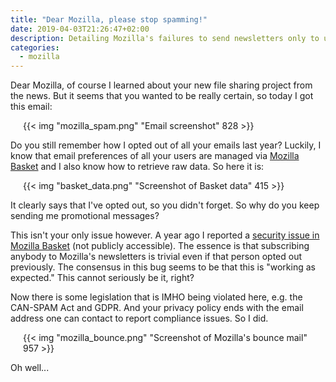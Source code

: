 ```yaml
---
title: "Dear Mozilla, please stop spamming!"
date: 2019-04-03T21:26:47+02:00
description: Detailing Mozilla's failures to send newsletters only to users who actually opted in.
categories:
  - mozilla
---
```


Dear Mozilla, of course I learned about your new file sharing project from the news. But it seems that you wanted to be really certain, so today I got this email:

<p style="margin-left: 20px; margin-right: 20px;">{{< img "mozilla_spam.png" "Email screenshot" 828 >}}</p>

Do you still remember how I opted out of all your emails last year? Luckily, I know that email preferences of all your users are managed via [Mozilla Basket](https://basket.readthedocs.io/) and I also know how to retrieve raw data. So here it is:

<p style="margin-left: 20px; margin-right: 20px;">{{< img "basket_data.png" "Screenshot of Basket data" 415 >}}</p>

It clearly says that I've opted out, so you didn't forget. So why do you keep sending me promotional messages?

This isn't your only issue however. A year ago I reported a [security issue in Mozilla Basket](https://bugzil.la/1446612) (not publicly accessible). The essence is that subscribing anybody to Mozilla's newsletters is trivial even if that person opted out previously. The consensus in this bug seems to be that this is "working as expected." This cannot seriously be it, right?

Now there is some legislation that is IMHO being violated here, e.g. the CAN-SPAM Act and GDPR. And your privacy policy ends with the email address one can contact to report compliance issues. So I did.

<p style="margin-left: 20px; margin-right: 20px;">{{< img "mozilla_bounce.png" "Screenshot of Mozilla's bounce mail" 957 >}}</p>

Oh well...
